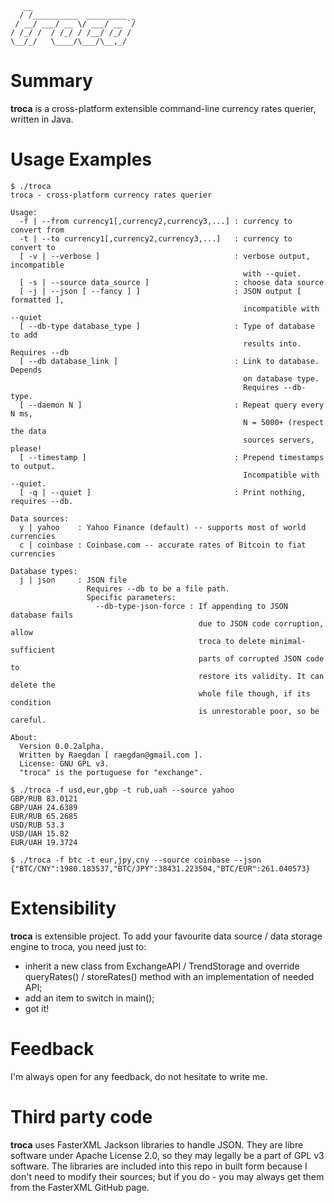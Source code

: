 ```
   __                       
  / /__________  _________ _
 / __/ ___/ __ \/ ___/ __ `/
/ /_/ /  / /_/ / /__/ /_/ / 
\__/_/   \____/\___/\__,_/  
```

Summary
=======================================
**troca** is a cross-platform extensible command-line currency rates querier, written in Java.


Usage Examples
=======================================
```
$ ./troca 
troca - cross-platform currency rates querier

Usage:
  -f | --from currency1[,currency2,currency3,...] : currency to convert from
  -t | --to currency1[,currency2,currency3,...]   : currency to convert to
  [ -v | --verbose ]                              : verbose output, incompatible
                                                    with --quiet.
  [ -s | --source data_source ]                   : choose data source
  [ -j | --json [ --fancy ] ]                     : JSON output [ formatted ],
                                                    incompatible with --quiet
  [ --db-type database_type ]                     : Type of database to add
                                                    results into. Requires --db
  [ --db database_link ]                          : Link to database. Depends
                                                    on database type.
                                                    Requires --db-type.
  [ --daemon N ]                                  : Repeat query every N ms,
                                                    N = 5000+ (respect the data
                                                    sources servers, please!
  [ --timestamp ]                                 : Prepend timestamps to output.
                                                    Incompatible with --quiet.
  [ -q | --quiet ]                                : Print nothing, requires --db.

Data sources:
  y | yahoo    : Yahoo Finance (default) -- supports most of world currencies
  c | coinbase : Coinbase.com -- accurate rates of Bitcoin to fiat currencies

Database types:
  j | json     : JSON file
                 Requires --db to be a file path.
                 Specific parameters:
                   --db-type-json-force : If appending to JSON database fails
                                          due to JSON code corruption, allow
                                          troca to delete minimal-sufficient
                                          parts of corrupted JSON code to
                                          restore its validity. It can delete the
                                          whole file though, if its condition
                                          is unrestorable poor, so be careful.

About:
  Version 0.0.2alpha.
  Written by Raegdan [ raegdan@gmail.com ].
  License: GNU GPL v3.
  "troca" is the portuguese for "exchange".

$ ./troca -f usd,eur,gbp -t rub,uah --source yahoo
GBP/RUB 83.0121
GBP/UAH 24.6389
EUR/RUB 65.2685
USD/RUB 53.3
USD/UAH 15.82
EUR/UAH 19.3724

$ ./troca -f btc -t eur,jpy,cny --source coinbase --json
{"BTC/CNY":1980.183537,"BTC/JPY":38431.223504,"BTC/EUR":261.040573}
```

Extensibility
=======================================
**troca** is extensible project.
To add your favourite data source / data storage engine to troca, you need just to:
* inherit a new class from ExchangeAPI / TrendStorage and override queryRates() / storeRates() method with an implementation of needed API;
* add an item to switch in main();
* got it!


Feedback
=======================================
I'm always open for any feedback, do not hesitate to write me.


Third party code
=======================================
**troca** uses FasterXML Jackson libraries to handle JSON. They are libre software under Apache License 2.0, so they may legally be a part of GPL v3 software. The libraries are included into this repo in built form because I don't need to modify their sources; but if you do - you may always get them from the FasterXML GitHub page.
